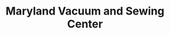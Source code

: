 ---
title: "Maryland Vacuum and Sewing Center"
url: /leonardtown/maryland-vacuum-and-sewing-center/
shop: Schneiderei
---